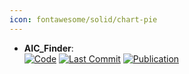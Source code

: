 ```yaml
---
icon: fontawesome/solid/chart-pie
---
```


- **AIC_Finder**:   
		[![Code](https://img.shields.io/github/stars/dahvida/AIC_Finder?style=for-the-badge&logo=github)](https://github.com/dahvida/AIC_Finder) [![Last Commit](https://img.shields.io/github/last-commit/dahvida/AIC_Finder?style=for-the-badge&logo=github)](https://github.com/dahvida/AIC_Finder) [![Publication](https://img.shields.io/badge/Publication-Citations:N/A-blue?style=for-the-badge&logo=bookstack)](acscentsci.3c01517) 
